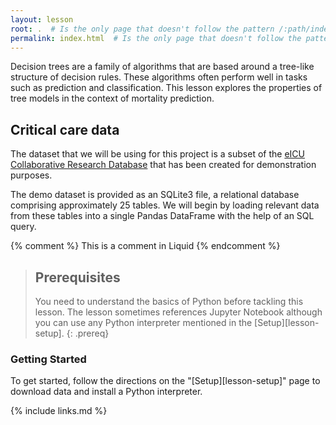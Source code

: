 ```yaml
---
layout: lesson
root: .  # Is the only page that doesn't follow the pattern /:path/index.html
permalink: index.html  # Is the only page that doesn't follow the pattern /:path/index.html
---
```

Decision trees are a family of algorithms that are based around a tree-like structure of decision rules. These algorithms often perform well in tasks such as prediction and classification. This lesson explores the properties of tree models in the context of mortality prediction.

## Critical care data

The dataset that we will be using for this project is a subset of the [eICU Collaborative Research Database][eicu-crd] that has been created for demonstration purposes. 

The demo dataset is provided as an SQLite3 file, a relational database comprising approximately 25 tables. We will begin by loading relevant data from these tables into a single Pandas DataFrame with the help of an SQL query. 

<!-- this is an html comment -->

{% comment %} This is a comment in Liquid {% endcomment %}

> ## Prerequisites
>
> You need to understand the basics of Python before tackling this lesson. The lesson sometimes references Jupyter Notebook although you can use any Python interpreter mentioned in the [Setup][lesson-setup].
{: .prereq}

### Getting Started

To get started, follow the directions on the "[Setup][lesson-setup]" page to download data and install a Python interpreter.

[eicu-crd]: https://doi.org/10.13026/C2WM1R

{% include links.md %}
